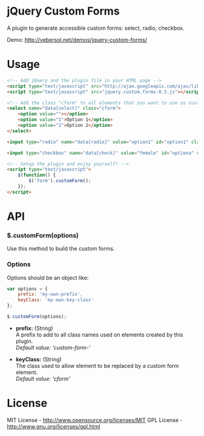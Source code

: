 # jQuery Custom Forms

A plugin to generate accessible custom forms: select, radio, checkbox.

Demo: http://vebersol.net/demos/jquery-custom-forms/

# Usage

```html
<!-- Add jQuery and the plugin file in your HTML page -->
<script type="text/javascript" src="http://ajax.googleapis.com/ajax/libs/jquery/1.7.2/jquery.min.js"></script>
<script type="text/javascript" src="jquery.custom.forms-0.5.js"></script>

<!-- Add the class "cform" to all elements that you want to use as custom form -->
<select name="data[select]" class="cform">
	<option value=""></option>
	<option value="1">Option 1</option>
	<option value="2">Option 2</option>
</select>

<input type="radio" name="data[radio]" value="option1" id="option1" class="cform">

<input type="checkbox" name="data[check]" value="female" id="optiona" class="cform">

<!-- Setup the plugin and enjoy yourself! -->
<script type="text/javascript">
	$(function() {
		$('form').customForm();
	});
</script>
```

# API

### $.customForm(options)

Use this method to build the custom forms.

### Options

Options should be an object like:

```javascript
var options = {
	prefix: 'my-own-prefix',
	keyClass: 'my-own-key-class'
};

$.customForm(options);
```

* **prefix:** (String)  
A prefix to add to all class names used on elements created by this plugin.  
*Default value: 'custom-form-'*

* **keyClass:** (String)  
The class used to allow element to be replaced by a custom form element.  
*Default value: 'cform'*

# License

MIT License - http://www.opensource.org/licenses/MIT
GPL License - http://www.gnu.org/licenses/gpl.html